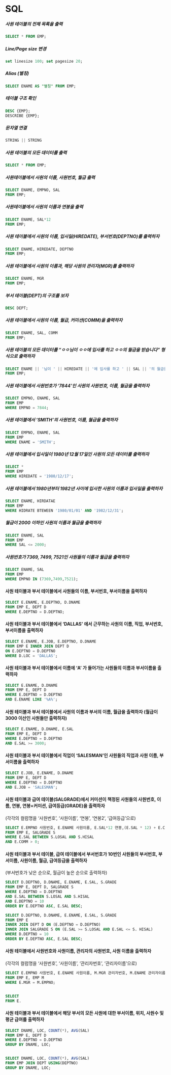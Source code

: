 # SQL





##### 사원 테이블의 전체 목록을 출력

```SQL
SELECT * FROM EMP;
```

##### Line/Page size 변경

```SQL
set linesize 100; set pagesize 20;
```

##### Alias (별칭)

```sql
SELECT ENAME AS "별칭" FROM EMP;
```

##### 테이블 구조 확인

```sql
DESC {EMP}; 
DESCRIBE {EMP};
```

##### 문자열 연결

```sql
STRING || STRING
```

##### 사원 테이블의 모든 데이터를 출력

```sql
SELECT * FROM EMP;
```

##### 사원테이블에서 사원의 이름, 사원번호, 월급 출력

```sql
SELECT ENAME, EMPNO, SAL
FROM EMP;
```

##### 사원테이블에서 사원의 이름과 연봉을 출력

```sql
SELECT ENAME, SAL*12
FROM EMP;
```

##### 사원 테이블에서 사원의 이름, 입사일(HIREDATE), 부서번호(DEPTNO)를 출력하자

```SQL
SELECT ENAME, HIREDATE, DEPTNO
FROM EMP;
```

##### 사원 테이블에서 사원의 이름과, 해당 사원의 관리자(MGR)를 출력하자

```SQL
SELECT ENAME, MGR
FROM EMP;
```

##### 부서 테이블(DEPT)의 구조를 보자

```SQL
DESC DEPT;
```

##### 사원 테이블에서 사원의 이름, 월급, 커미션(COMM)을 출력하자

```SQL
SELECT ENAME, SAL, COMM
FROM EMP;
```

##### 사원 테이블의 모든 데이터를 “ㅇㅇ님이 ㅇㅇ에 입사를 하고 ㅇㅇ의 월급을 받습니다” 형식으로 출력하자

```SQL
SELECT ENAME || '님이 ' || HIREDATE || '에 입사를 하고 ' || SAL || '의 월급을 받습니다.' AS A
FROM EMP;
```

##### 사원 테이블에서 사원번호가 ‘7844’인 사원의 사원번호, 이름, 월급을 출력하자

```SQL
SELECT EMPNO, ENAME, SAL
FROM EMP
WHERE EMPNO = 7844;
```

##### 사원 테이블에서 ‘SMITH’의 사원번호, 이름, 월급을 출력하자

```SQL
SELECT EMPNO, ENAME, SAL
FROM EMP
WHERE ENAME = 'SMITH';
```

##### 사원 테이블에서 입사일이 1980년 12월 17일인 사원의 모든 데이터를 출력하자

```SQL
SELECT *
FROM EMP
WHERE HIREDATE = '1980/12/17';
```

##### 사원 테이블에서 1980년부터 1982년 사이에 입사한 사원의 이름과 입사일을 출력하자

```SQL
SELECT ENAME, HIRDATAE
FROM EMP
WHERE HIDRATE BTEWEEN '1980/01/01' AND '1982/12/31';
```

##### 월급이 2000 이하인 사원의 이름과 월급을 출력하자

```SQL
SELECT ENAME, SAL
FROM EMP
WHERE SAL <= 2000;
```

##### 사원번호가 7369, 7499, 7521인 사원들의 이름과 월급을 출력하자

```SQL
SELECT ENAME, SAL
FROM EMP
WHERE EMPNO IN (7369,7499,7521);
```



































#### 사원 테이블과 부서 테이블에서 사원들의 이름, 부서번호, 부서이름을 출력하자

```sql
SELECT E.ENAME, E.DEPTNO, D.DNAME
FROM EMP E, DEPT D
WHERE E.DEPTNO = D.DEPTNO;
```

#### 사원 테이블과 부서 테이블에서 ‘DALLAS’ 에서 근무하는 사원의 이름, 직업, 부서번호, 부서이름을 출력하자

```sql
SELECT E.ENAME, E.JOB, E.DEPTNO, D.DNAME
FROM EMP E INNER JOIN DEPT D
ON E.DEPTNO = D.DEPTNO
WHERE D.LOC = 'DALLAS';

```

#### 사원 테이블과 부서 테이블에서 이름에 ‘A’ 가 들어가는 사원들의 이름과 부서이름을 출력하자
```sql
SELECT E.ENAME, D.DNAME
FROM EMP E, DEPT D
WHERE E.DEPTNO = D.DEPTNO
AND E.ENAME LIKE '%A%';

```

#### 사원 테이블과 부서 테이블에서 사원의 이름과 부서의 이름, 월급을 출력하자 (월급이 3000 이산인 사원들만 출력하자)
```sql
SELECT E.ENAME, D.DNAME, E.SAL
FROM EMP E, DEPT D
WHERE E.DEPTNO = D.DEPTNO
AND E.SAL >= 3000;
```

#### 사원 테이블과 부서 테이블에서 직업이 ‘SALESMAN’인 사원들의 직업과 사원 이름, 부서이름을 출력하자
```sql
SELECT E.JOB, E.ENAME, D.DNAME
FROM EMP E, DEPT D
WHERE E.DEPTNO = D.DEPTNO
AND E.JOB = 'SALESMAN';
```

#### 사원 테이블과 급여 테이블(SALGRADE)에서 커미션이 책정된 사원들의 사원번호, 이름, 연봉, 연봉+커미션, 급여등급(GRADE)을 출력하자
(각각의 컬럼명을 ‘사원번호’, ‘사원이름’, ‘연봉’, ‘연봉2’, ‘급여등급’으로)
```sql
SELECT E.EMPNO 사원번호, E.ENAME 사원이름, E.SAL*12 연봉,(E.SAL * 12) + E.COMM 연봉2, S.GRADE S
FROM EMP E, SALGRADE S
WHERE E.SAL BETWEEN S.LOSAL AND S.HISAL
AND E.COMM > 0;
```

#### 사원 테이블과 부서 테이블, 급여 테이블에서 부서번호가 10번인 사원들의 부서번호, 부서이름, 사원이름, 월급, 급여등급을 출력하자
(부서번호가 낮은 순으로, 월급이 높은 순으로 출력하자)
```sql
SELECT D.DEPTNO, D.DNAME, E.ENAME, E.SAL, S.GRADE
FROM EMP E, DEPT D, SALGRADE S
WHERE E.DEPTNO = D.DEPTNO
AND E.SAL BETWEEN S.LOSAL AND S.HISAL
AND E.DEPTNO = 10
ORDER BY E.DEPTNO ASC, E.SAL DESC;

SELECT D.DEPTNO, D.DNAME, E.ENAME, E.SAL, S.GRADE
FROM EMP E 
INNER JOIN DEPT D ON (E.DEPTNO = D.DEPTNO)
INNER JOIN SALGRADE S ON (E.SAL >= S.LOSAL AND E.SAL <= S. HISAL)
WHERE D.DEPTNO = 10
ORDER BY E.DEPTNO ASC, E.SAL DESC;
```

#### 사원 테이블에서 사원번호와 사원이름, 관리자의 사원번호, 사원 이름을 출력하자
(각각의 컬럼명을 ‘사원번호’, ‘사원이름’, ‘관리자번호’, ‘관리자이름’으로)

```sql
SELECT E.EMPNO 사원번호, E.ENAME 사원이름, M.MGR 관리자번호, M.ENAME 관리자이름
FROM EMP E, EMP M
WHERE E.MGR = M.EMPNO;


SELECT
FROM E.

```

#### 사원 테이블과 부서 테이블에서 해당 부서의 모든 사원에 대한 부서이름, 위치, 사원수 및 평균 급여를 출력하자

```sql
SELECT DNAME, LOC, COUNT(*), AVG(SAL) 
FROM EMP E, DEPT D
WHERE E.DEPTNO = D.DEPTNO
GROUP BY DNAME, LOC;


SELECT DNAME, LOC, COUNT(*), AVG(SAL) 
FROM EMP JOIN DEPT USING(DEPTNO)
GROUP BY DNAME, LOC;

```












